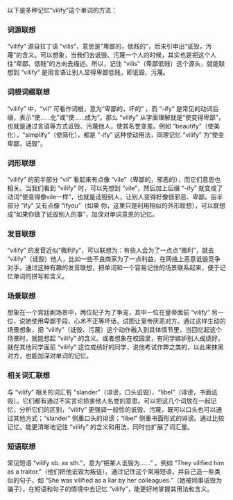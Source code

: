 以下是多种记忆“vilify”这个单词的方法：

### 词源联想
“vilify” 源自拉丁语 “vilis”，意思是“卑鄙的，低贱的”，后来引申出“诋毁，污蔑”的含义。可以想象，当我们去诋毁、污蔑一个人的时候，其实也是把这个人往“卑鄙、低贱”的方向去描述。所以，记住 “vilis”（卑鄙低贱）这个源头，就能联想到 “vilify” 是用言语让别人显得卑鄙低贱，即诋毁、污蔑。 

### 词根词缀联想
“vilify” 中，“vil” 可看作词根，意为“卑鄙的，坏的” ，而 “-ify” 是常见的动词后缀，表示“使……化”或“使……成为”。那么 “vilify” 从字面理解就是“使变得卑鄙”，也就是通过言语等方式诋毁、污蔑他人，使其名誉变差。例如 “beautify”（使美化），“simplify”（使简化），都是 “-ify” 这种使动用法，同理记忆 “vilify” 为“使变卑鄙，诋毁”。

### 词形联想
“vilify” 的前半部分 “vil” 看起来有点像 “vile”（卑鄙的，邪恶的），而它们意思也相关。当我们看到 “vilify” 时，可以先想到 “vile”，然后加上后缀 “-ify” 就变成了动词“使变得像vile一样”，也就是诋毁别人，让别人变得好像很邪恶、卑鄙。后半部分 “ify” 又有点像 “ifyou”（如果 你，这里只是利用相似的外形联想），可以联想成“如果你做了诋毁别人的事”，加深对单词意思的记忆。

### 发音联想
“vilify” 的发音近似“微利fy”，可以联想为：有些人会为了一点点“微利”，就去 “vilify”（诋毁）他人，比如一些不良商家为了一点利益，在网络上恶意诋毁竞争对手。通过这种有趣的发音联想，把单词和一个容易记住的场景联系起来，便于记忆单词的拼写和含义。

### 场景联想
想象在一个宫廷剧场景中，两位妃子为了争宠，其中一位在皇帝面前 “vilify” 另一位，说她使用卑鄙手段、心术不正等坏话，试图让皇帝厌恶对方。通过这样生动的场景想象，把 “vilify”（诋毁、污蔑）这个动作融入到具体情节里，当回忆起这个场景时，就能想起 “vilify” 的含义。或者想象在校园里，有同学嫉妒别人成绩好，就在其他同学面前 “vilify” 这位成绩好的同学，说他考试作弊之类的，以此来抹黑对方，也能加深对单词的记忆。

### 相关词汇联想
与 “vilify” 相关的词汇有 “slander”（诽谤，口头诋毁）、“libel”（诽谤，书面诋毁）。它们都有通过不实言论损害他人名誉的意思。可以把这几个词放在一起记忆，分析它们的区别，“vilify” 更强调一般性的诋毁、污蔑，既可以口头也可以通过其他方式；“slander” 侧重口头的诽谤；“libel” 侧重书面形式的诽谤。通过比较记忆，能更清晰地记住 “vilify” 的含义和用法，同时也扩展了词汇量。 

### 短语联想
常见短语 “vilify sb. as sth.”，意为“把某人诋毁为……” 。例如 “They vilified him as a traitor.”（他们把他诋毁为叛徒）。通过记住这个常用短语，并自己造一些类似的句子，如 “She was vilified as a liar by her colleagues.”（她被同事诋毁为骗子），在短语和句子的情境中去记忆 “vilify”，能更好地掌握其用法和含义。 